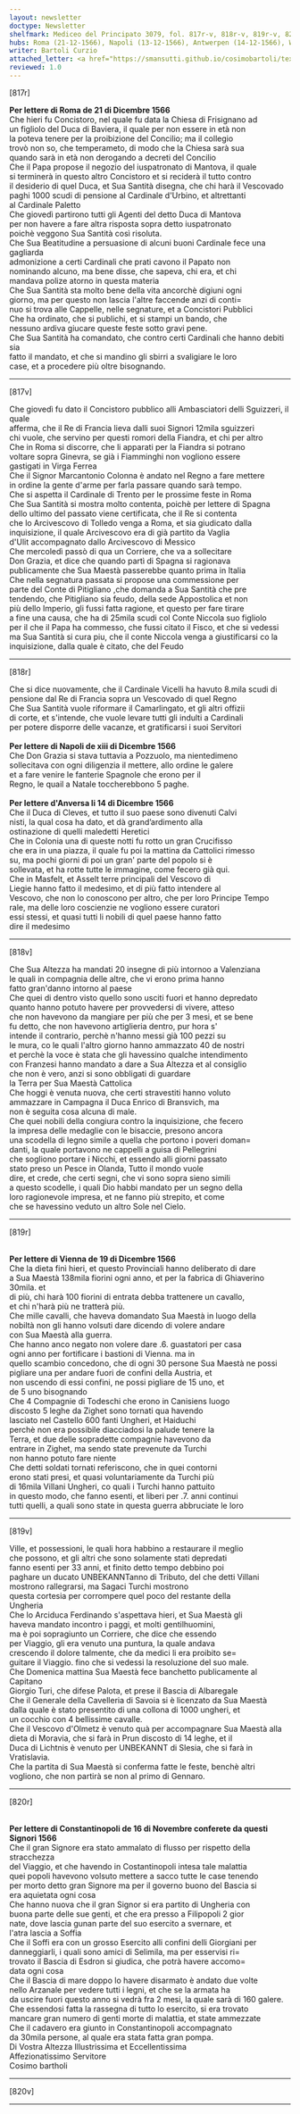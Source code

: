 ```yaml
---
layout: newsletter
doctype: Newsletter
shelfmark: Mediceo del Principato 3079, fol. 817r-v, 818r-v, 819r-v, 820r-v
hubs: Roma (21-12-1566), Napoli (13-12-1566), Antwerpen (14-12-1566), Wien (19-12-1566), Istanbul (16-11-1566)
writer: Bartoli Curzio
attached_letter: <a href="https://smansutti.github.io/cosimobartoli/texts/TBD/">TBD</a>
reviewed: 1.0
---
```


[817r]  
  
  
<strong>Per lettere di Roma de 21 di Dicembre 1566</strong>  
Che hieri fu Concistoro, nel quale fu data la Chiesa di Frisignano ad  
un figliolo del Duca di Baviera, il quale per non essere in età non  
la poteva tenere per la proibizione del Concilio; ma il collegio  
trovò non so, che temperameto, di modo che la Chiesa sarà sua  
quando sarà in età non derogando a decreti del Concilio  
Che il Papa propose il negozio del iuspatronato di Mantova, il quale  
si terminerà in questo altro Concistoro et si reciderà il tutto contro  
il desiderio di quel Duca, et Sua Santità disegna, che chi harà il Vescovado  
paghi 1000 scudi di pensione al Cardinale d'Urbino, et altrettanti  
al Cardinale Paletto  
Che giovedì partirono tutti gli Agenti del detto Duca di Mantova  
per non havere a fare altra risposta sopra detto iuspatronato  
poichè veggono Sua Santità così risoluta.  
Che Sua Beatitudine a persuasione di alcuni buoni Cardinale fece una gagliarda  
admonizione a certi Cardinali che prati cavono il Papato non  
nominando alcuno, ma bene disse, che sapeva, chi era, et chi  
mandava polize atorno in questa materia  
Che Sua Santità sta molto bene della vita ancorchè digiuni ogni  
giorno, ma per questo non lascia l'altre faccende anzi di conti=  
nuo si trova alle Cappelle, nelle segnature, et a Concistori Pubblici  
Che ha ordinato, che si publichi, et si stampi un bando, che  
nessuno ardiva giucare queste feste sotto gravi pene.  
Che Sua Santità ha comandato, che contro certi Cardinali che hanno debiti sia  
fatto il mandato, et che si mandino gli sbirri a svaligiare le loro  
case, et a procedere più oltre bisognando.  
  
---  

[817v]  
  
  
Che giovedì fu dato il Concistoro pubblico alli Ambasciatori delli Sguizzeri, il quale  
afferma, che il Re di Francia lieva dalli suoi Signori 12mila sguizzeri  
chi vuole, che servino per questi romori della Fiandra, et chi per altro  
Che in Roma si discorre, che li apparati per la Fiandra si potrano  
voltare sopra Ginevra, se già i Fiamminghi non vogliono essere  
gastigati in Virga Ferrea  
Che il Signor Marcantonio Colonna è andato nel Regno a fare mettere  
in ordine la gente d'arme per farla passare quando sarà tempo.  
Che si aspetta il Cardinale di Trento per le prossime feste in Roma  
Che Sua Santità si mostra molto contenta, poichè per lettere di Spagna  
dello ultimo del passato viene certificata, che il Re si contenta  
che lo Arcivescovo di Tolledo venga a Roma, et sia giudicato dalla  
inquisizione, il quale Arcivescovo era di già partito da Vaglia  
d'Ulit accompagnato dallo Arcivescovo di Messico  
Che mercoledì passò di qua un Corriere, che va a sollecitare  
Don Grazia, et dice che quando partì di Spagna si ragionava  
publicamente che Sua Maestà passerebbe quanto prima in Italia  
Che nella segnatura passata si propose una commessione per  
parte del Conte di Pitigliano ,che domanda a Sua Santità che pre  
tendendo, che Pitigliano sia feudo, della sede Appostolica et non  
più dello Imperio, gli fussi fatta ragione, et questo per fare tirare  
a fine una causa, che ha di 25mila scudi col Conte Niccola suo figliolo  
per il che il Papa ha commesso, che fussi citato il Fisco, et che si vedessi  
ma Sua Santità si cura piu, che il conte Niccola venga a giustificarsi co la  
inquisizione, dalla quale è citato, che del Feudo  
  
---  

[818r]  
  
  
Che si dice nuovamente, che il Cardinale Vicelli ha havuto 8.mila scudi di  
pensione dal Re di Francia sopra un Vescovado di quel Regno  
Che Sua Santità vuole riformare il Camarlingato, et gli altri offizii  
di corte, et s'intende, che vuole levare tutti gli indulti a Cardinali  
per potere disporre delle vacanze, et gratificarsi i suoi Servitori  
<br/><strong>Per lettere di Napoli de xiii di Dicembre 1566</strong>  
Che Don Grazia si stava tuttavia a Pozzuolo, ma nientedimeno  
sollecitava con ogni diligenzia il mettere, allo ordine le galere  
et a fare venire le fanterie Spagnole che erono per il  
Regno, le quail a Natale toccherebbono 5 paghe.  
<br/><strong>Per lettere d'Anversa li 14 di Dicembre 1566</strong>  
Che il Duca di Cleves, et tutto il suo paese sono divenuti Calvi  
nisti, la qual cosa ha dato, et dà grand’ardimento alla  
ostinazione di quelli maledetti Heretici  
Che in Colonia una di queste notti fu rotto un gran Crucifisso  
che era in una piazza, il quale fu poi la mattina da Cattolici rimesso  
su, ma pochi giorni di poi un gran' parte del popolo si è  
sollevata, et ha rotte tutte le immagine, come fecero già qui.  
Che in Masfelt, et Asselt terre principali del Vescovo di  
Liegie hanno fatto il medesimo, et di più fatto intendere al  
Vescovo, che non lo conoscono per altro, che per loro Principe Tempo  
rale, ma delle loro coscienzie ne vogliono essere curatori  
essi stessi, et quasi tutti li nobili di quel paese hanno fatto  
dire il medesimo  
  
---  

[818v]  
  
  
Che Sua Altezza ha mandati 20 insegne di più intornoo a Valenziana  
le quali in compagnia delle altre, che vi erono prima hanno  
fatto gran'danno intorno al paese  
Che quei di dentro visto quello sono usciti fuori et hanno depredato  
quanto hanno potuto havere per provvedersi di vivere, atteso  
che non havevono da mangiare per più che per 3 mesi, et se bene  
fu detto, che non havevono artiglieria dentro, pur hora s'  
intende il contrario, perchè n'hanno messi già 100 pezzi su  
le mura, co le quali l'altro giorno hanno ammazzato 40 de nostri  
et perchè la voce è stata che gli havessino qualche intendimento  
con Franzesi hanno mandato a dare a Sua Altezza et al consiglio  
che non è vero, anzi si sono obbligati di guardare  
la Terra per Sua Maestà Cattolica  
Che hoggi è venuta nuova, che certi stravestiti hanno voluto  
ammazzare in Campagna il Duca Enrico di Bransvich, ma  
non è seguita cosa alcuna di male.  
Che quei nobili della congiura contro la inquisizione, che fecero  
la impresa delle medaglie con le bisaccie, presono ancora  
una scodella di legno simile a quella che portono i poveri doman=  
danti, la quale portavono ne cappelli a guisa di Pellegrini  
che sogliono portare i Nicchi, et essendo alli giorni passato  
stato preso un Pesce in Olanda, Tutto il mondo vuole  
dire, et crede, che certi segni, che vi sono sopra sieno simili  
a questo scodelle, i quali Dio habbi mandato per un segno della  
loro ragionevole impresa, et ne fanno più strepito, et come  
che se havessino veduto un altro Sole nel Cielo.  
  
---  

[819r]  
  
  
<br/><strong>Per lettere di Vienna de 19 di Dicembre 1566</strong>  
Che la dieta finì hieri, et questo Provinciali hanno deliberato di dare  
a Sua Maestà 138mila fiorini ogni anno, et per la fabrica di Ghiaverino 30mila. et  
di più, chi harà 100 fiorini di entrata debba trattenere un cavallo,  
et chi n'harà più ne tratterà più.  
Che mille cavalli, che haveva domandato Sua Maestà in luogo della  
nobiltà non gli hanno volsuti dare dicendo di volere andare  
con Sua Maestà alla guerra.  
Che hanno anco negato non volere dare .6. guastatori per casa  
ogni anno per fortificare i bastioni di Vienna. ma in  
quello scambio concedono, che di ogni 30 persone Sua Maestà ne possi  
pigliare una per andare fuori de confini della Austria, et  
non uscendo di essi confini, ne possi pigliare de 15 uno, et  
de 5 uno bisognando  
Che 4 Compagnie di Todeschi che erono in Canisiens luogo  
discosto 5 leghe da Zighet sono tornati qua havendo  
lasciato nel Castello 600 fanti Ungheri, et Haiduchi  
perchè non era possibile diacciadosi la palude tenere la  
Terra, et due delle sopradette compagnie havevono da  
entrare in Zighet, ma sendo state prevenute da Turchi  
non hanno potuto fare niente  
Che detti soldati tornati referiscono, che in quei contorni  
erono stati presi, et quasi voluntariamente da Turchi più  
di 16mila Villani Ungheri, co quali i Turchi hanno pattuito  
in questo modo, che fanno esenti, et liberi per .7. anni continui  
tutti quelli, a quali sono state in questa guerra abbruciate le loro  
  
---  

[819v]  
  
  
Ville, et possessioni, le quali hora habbino a restaurare il meglio  
che possono, et gli altri che sono solamente stati depredati  
fanno esenti per 33 anni, et finito detto tempo debbino poi  
paghare un ducato UNBEKANNTanno di Tributo, del che detti Villani  
mostrono rallegrarsi, ma Sagaci Turchi mostrono  
questa cortesia per corrompere quel poco del restante della  
Ungheria  
Che lo Arciduca Ferdinando s'aspettava hieri, et Sua Maestà gli  
haveva mandato incontro i paggi, et molti gentilhuomini,  
ma è poi sopragiunto un Corriere, che dice che essendo  
per Viaggio, gli era venuto una puntura, la quale andava  
crescendo il dolore talmente, che da medici li era proibito se=  
guitare il Viaggio. fino che si vedessi la resoluzione del suo male.  
Che Domenica mattina Sua Maestà fece banchetto publicamente al Capitano  
Giorgio Turi, che difese Palota, et prese il Bascia di Albaregale  
Che il Generale della Cavelleria di Savoia si è licenzato da Sua Maestà  
dalla quale è stato presentito di una collona di 1000 ungheri, et  
un cocchio con 4 bellissime cavalle.  
Che il Vescovo d'Olmetz è venuto quà per accompagnare Sua Maestà alla  
dieta di Moravia, che si farà in Prun discosto di 14 leghe, et il  
Duca di Lichtnis è venuto per UNBEKANNT di Slesia, che si farà in Vratislavia.  
Che la partita di Sua Maestà si conferma fatte le feste, benchè altri  
vogliono, che non partirà se non al primo di Gennaro.  
  
---  

[820r]  
  
  
<br/><strong>Per lettere di Constantinopoli de 16 di Novembre conferete da questi Signori 1566</strong>  
Che il gran Signore era stato ammalato di flusso per rispetto della stracchezza  
del Viaggio, et che havendo in Costantinopoli intesa tale malattia  
quei popoli havevono volsuto mettere a sacco tutte le case tenendo  
per morto detto gran Signore ma per il governo buono del Bascia si  
era aquietata ogni cosa  
Che hanno nuova che il gran Signor si era partito di Ungheria con  
buona parte delle sue genti, et che era presso a Filipopoli 2 gior  
nate, dove lascia gunan parte del suo esercito a svernare, et  
l'atra lascia a Soffia  
Che il Soffi era con un grosso Esercito alli confini delli Giorgiani per  
danneggiarli, i quali sono amici di Selimila, ma per esservisi ri=  
trovato il Bascia di Esdron si giudica, che potrà havere accomo=  
data ogni cosa  
Che il Bascia di mare doppo lo havere disarmato è andato due volte  
nello Arzanale per vedere tutti i legni, et che se la armata ha  
da uscire fuori questo anno si vedrà fra 2 mesi, la quale sarà di 160 galere.  
Che essendosi fatta la rassegna di tutto lo esercito, si era trovato  
mancare gran numero di genti morte di malattia, et state ammezzate  
Che il cadavero era giunto in Constantinopoli accompagnato  
da 30mila persone, al quale era stata fatta gran pompa.  
Di Vostra Altezza Illustrissima et Eccellentissima  
Affezionatissimo Servitore  
Cosimo bartholi  
  
---  

[820v]  
  
  
  
---  

